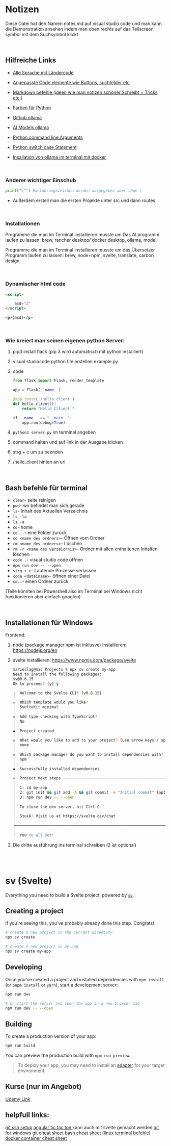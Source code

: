 # Notizen

Diese Datei hat den Namen notes.md auf visual studio code und man kann die Demonstration ansehen indem man oben rechts auf das Teilscreen symbol mit dem Suchsymbol klickt  

<br>

## Hilfreiche Links

- [Alle Sprache mit Ländercode](https://cloud.google.com/translate/docs/languages?hl=de)

- [Angepasste Code elemente wie Buttons, suchfelder etc](https://svelte.carbondesignsystem.com/components/Button)

- [Markdown befehle (ideen wie man notizen schöner Schreibt + Tricks etc.)](https://www.markdownguide.org/cheat-sheet/)

- [Farben für Python](https://www.geeksforgeeks.org/python/print-colors-python-terminal/)

- [Github ollama](https://github.com/ollama/ollama-python)

- [AI Models ollama](https://ollama.com/search)

- [Python command line Arguments](https://www.tutorialspoint.com/python/python_command_line_arguments.htm)

- [Python switch case Statement](https://www.datacamp.com/tutorial/python-switch-case?utm_source=google&utm_medium=paid_search&utm_campaignid=19589720821&utm_adgroupid=157156375191&utm_device=c&utm_keyword=&utm_matchtype=&utm_network=g&utm_adposition=&utm_creative=733936221335&utm_targetid=dsa-2218886984100&utm_loc_interest_ms=&utm_loc_physical_ms=9042247&utm_content=ps-other~emea-en~dsa~tofu~tutorial-python&accountid=9624585688&utm_campaign=230119_1-ps-other~dsa~tofu_2-b2c_3-emea_4-prc_5-na_6-na_7-le_8-pdsh-go_9-nb-e_10-na_11-na&gad_source=1&gad_campaignid=19589720821&gclid=EAIaIQobChMIh4yDlYGKjgMV8LCDBx3eSyv8EAAYASAAEgLS6_D_BwE)

- [Insallation von ollama im terminal mit docker](https://hub.docker.com/r/ollama/ollama)

<br>

### Anderer wichtiger Einschub

```python
print("\"") #anführungszeichen werden ausgegeben aber ohne \
```

- Außerdem erstell man die ersten Projekte unter src und dann routes

<br>

### Installationen 

Programme die man im Terminal installieren musste um Das AI programm laufen zu lassen: brew, rancher desktop/ docker desktop, ollama, modell 



Programme die man im Terminal installieren musste um das Übersetzer Programm laufen zu lassen: brew, node+npm, svelte, translate, carbon design

<br>

### Dynamischer html code

```html
<script>

    asd="z"
</script>

<p>{asd}</p>
```
<br>

### Wie kreiert man seinen eigenen python Server: 

1. pip3 install flack (pip 3 wird automatisch mit python installiert)
2. visual studiocode python file erstellen example.py
3. code

    ```python
    from flask import Flask, render_template

    app = Flask(__name__)

    @app.route('/hello_client')
    def hello_client():
        return "Hello Cllient!"

    if __name__ == "__main__":
        app.run(debug=True)
    ```

4. `python3 server.py` im terminal angeben 
5. command halten und auf link in der Ausgabe klicken 
6. strg + c um zu beenden
7. /hello_client hinten an url 

<br>

## Bash befehle für terminal

- `clear`- seite reinigen
- `pwd`- wo befindet man sich gerade
- `ls`- Inhalt des Aktuellen Verzeichnis
- `ls -la`
- `ls -a`
- `cd`- home
- `cd ..`- eine Folder zurück
- `cd <name des ordners>`- Öffnen vom Ordner
- `rm <name des ordners>`- Löschen 
- `rm -r <name des verzeichnis>`- Ordner mit allen enthaltenen Inhalten löschen
- `code .`- visual studio code öffnen
- `npm run dev -- --open`
- `strg + c`- Laufende Prozesse verlassen
- `code <dateiname>`- öffnen einer Datei
- `cd..`- einen Ordner zurück



(Teile könnten bei Powershell also im Terminal bei Windows nicht funktionieren aber einfach googlen)

<br>

## Installationen für Windows

Frontend: 
1. node (package manager npm ist inklusve)
Installieren: https://nodejs.org/en
2. svelte Installieren: https://www.npmjs.com/package/svelte
    ```bash
    mariellag@mac Projects % npx sv create my-app
    Need to install the following packages:
    sv@0.8.15
    Ok to proceed? (y) y

    ┌  Welcome to the Svelte CLI! (v0.8.15)
    │
    ◇  Which template would you like?
    │  SvelteKit minimal
    │
    ◇  Add type checking with TypeScript?
    │  No
    │
    ◆  Project created
    │
    ◇  What would you like to add to your project? (use arrow keys / space bar)
    │  none
    │
    ◇  Which package manager do you want to install dependencies with?
    │  npm
    │
    ◆  Successfully installed dependencies
    │
    ◇  Project next steps ─────────────────────────────────────────────────────╮
    │                                                                          │
    │  1: cd my-app                                                            │
    │  2: git init && git add -A && git commit -m "Initial commit" (optional)  │
    │  3: npm run dev -- --open                                                │
    │                                                                          │
    │  To close the dev server, hit Ctrl-C                                     │
    │                                                                          │
    │  Stuck? Visit us at https://svelte.dev/chat                              │
    │                                                                          │
    ├──────────────────────────────────────────────────────────────────────────╯
    │
    └  You're all set!
    ```

3. Die dritte ausführung ins terminal schreiben (2 ist optional)

<br>
<br>



# sv (Svelte)

Everything you need to build a Svelte project, powered by [`sv`](https://github.com/sveltejs/cli).

## Creating a project

If you're seeing this, you've probably already done this step. Congrats!

```bash
# create a new project in the current directory
npx sv create

# create a new project in my-app
npx sv create my-app
```

## Developing

Once you've created a project and installed dependencies with `npm install` (or `pnpm install` or `yarn`), start a development server:

```bash
npm run dev

# or start the server and open the app in a new browser tab
npm run dev -- --open
```

## Building

To create a production version of your app:

```bash
npm run build
```

You can preview the production build with `npm run preview`.

> To deploy your app, you may need to install an [adapter](https://svelte.dev/docs/kit/adapters) for your target environment.


## Kurse (nur im Angebot)

[Udemy Link](https://www.udemy.com/?utm_source=adwords-brand&utm_medium=udemyads&utm_campaign=Brand-Udemy_la.DE_cc.DE&campaigntype=Search&portfolio=BrandDirect&language=DE&product=Course&test=&audience=Keyword&topic=&priority=&utm_content=deal4584&utm_term=_._ag_121916422005_._ad_570930000361_._kw_udemy_._de_c_._dm__._pl__._ti_kwd-296956216253_._li_9042247_._pd__._&matchtype=b&gad_source=1&gad_campaignid=13514852604&gclid=EAIaIQobChMIlsXviveMjgMV06ODBx3JYBRJEAAYASAAEgKilPD_BwE)









## helpfull links:

[git ssh setup](https://docs.github.com/en/authentication/connecting-to-github-with-ssh/generating-a-new-ssh-key-and-adding-it-to-the-ssh-agent)
[angular tic tac toe ](https://www.youtube.com/watch?v=G0bBLvWXBvc) kann auch mit svelte gemacht werden 
[git for windows](https://git-scm.com/downloads)
[git cheat sheet](https://about.gitlab.com/images/press/git-cheat-sheet.pdf)
[bash cheat sheet (linux terminal befehle)](https://github.com/RehanSaeed/Bash-Cheat-Sheet)
[docker container cheat sheet](https://docs.docker.com/get-started/docker_cheatsheet.pdf)
